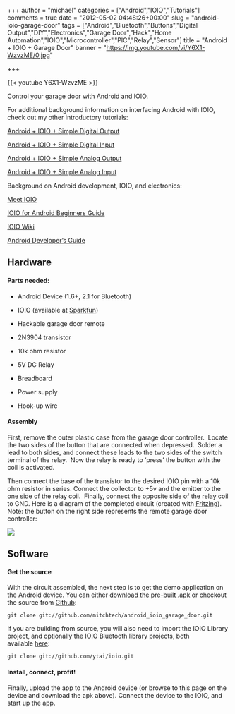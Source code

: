 +++
author = "michael"
categories = ["Android","IOIO","Tutorials"]
comments = true
date = "2012-05-02 04:48:26+00:00"
slug = "android-ioio-garage-door"
tags = ["Android","Bluetooth","Buttons","Digital Output","DIY","Electronics","Garage Door","Hack","Home Automation","IOIO","Microcontroller","PIC","Relay","Sensor"]
title = "Android + IOIO + Garage Door"
banner = "https://img.youtube.com/vi/Y6X1-WzvzME/0.jpg"

+++

{{< youtube Y6X1-WzvzME >}}

Control your garage door with Android and IOIO.

For additional background information on interfacing Android with IOIO, check out my other introductory tutorials:

[Android + IOIO + Simple Digital Output](http://mitchtech.net/android-ioio-simple-digital-output/)

[Android + IOIO + Simple Digital Input](http://mitchtech.net/android-ioio-simple-digital-input/)

[Android + IOIO + Simple Analog Output](http://mitchtech.net/android-ioio-simple-analog-output/)

[Android + IOIO + Simple Analog Input](http://mitchtech.net/android-ioio-simple-analog-input/)

Background on Android development, IOIO, and electronics:

[Meet IOIO](http://ytai-mer.blogspot.com/2011/04/meet-ioio-io-for-android.html)

[IOIO for Android Beginners Guide](http://www.sparkfun.com/tutorials/280)

[IOIO Wiki](https://github.com/ytai/ioio/wiki)

[Android Developer’s Guide](http://developer.android.com/guide/index.html)

## Hardware

#### Parts needed:

  * Android Device (1.6+, 2.1 for Bluetooth)

  * IOIO (available at [Sparkfun](http://www.sparkfun.com/products/10748))

  * Hackable garage door remote

  * 2N3904 transistor

  * 10k ohm resistor

  * 5V DC Relay

  * Breadboard

  * Power supply

  * Hook-up wire

#### Assembly

First, remove the outer plastic case from the garage door controller.  Locate the two sides of the button that are connected when depressed.  Solder a lead to both sides, and connect these leads to the two sides of the switch terminal of the relay.  Now the relay is ready to ‘press’ the button with the coil is activated.

Then connect the base of the transistor to the desired IOIO pin with a 10k ohm resistor in series. Connect the collector to +5v and the emitter to the one side of the relay coil.  Finally, connect the opposite side of the relay coil to GND. Here is a diagram of the completed circuit (created with [Fritzing](http://fritzing.org/)). Note: the button on the right side represents the remote garage door controller:

![](/img/ioio_garage_door.png)

## Software

#### Get the source

With the circuit assembled, the next step is to get the demo application on the Android device. You can either [download the pre-built .apk](http://mitch-tech.appspot.com/ioio/IOIOGarageDoor.apk) or checkout the source from [Github](https://github.com/mitchtech/android_ioio_garage_door):

```
git clone git://github.com/mitchtech/android_ioio_garage_door.git
```

If you are building from source, you will also need to import the IOIO Library project, and optionally the IOIO Bluetooth library projects, both available [here](https://github.com/ytai/ioio):

```
git clone git://github.com/ytai/ioio.git
```

#### Install, connect, profit!

Finally, upload the app to the Android device (or browse to this page on the device and download the apk above). Connect the device to the IOIO, and start up the app.

